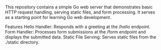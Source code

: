 This repository contains a simple Go web server that demonstrates basic HTTP request handling, serving static files, and form processing. It serves as a starting point for learning Go web development.

Features
Hello Handler: Responds with a greeting at the /hello endpoint.
Form Handler: Processes form submissions at the /form endpoint and displays the submitted data.
Static File Serving: Serves static files from the ./static directory.
